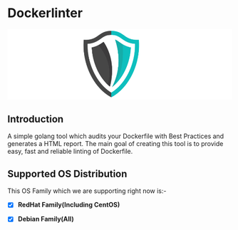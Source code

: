 # Dockerlinter

![](./static/logo.png)

## Introduction

A simple golang tool which audits your Dockerfile with Best Practices and generates a HTML report. The main goal of creating this tool is to provide easy, fast and reliable linting of Dockerfile.

## Supported OS Distribution
This OS Family which we are supporting right now is:-

- [X] **RedHat Family(Including CentOS)**
- [X] **Debian Family(All)**

